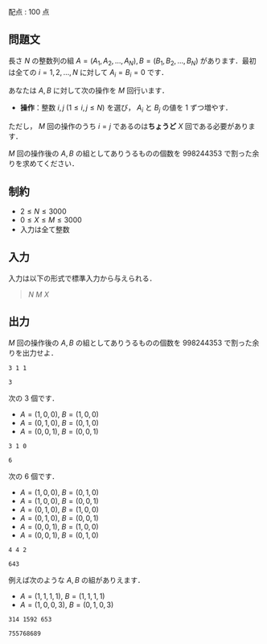 配点 : $100$ 点

## 問題文

長さ $N$ の整数列の組 $A=(A_1, A_2, \dots, A_N), B=(B_1, B_2, \dots, B_N)$ があります．最初は全ての $i = 1, 2, \dots, N$ に対して $A_i=B_i=0$ です．  

あなたは $A, B$ に対して次の操作を $M$ 回行います．

- **操作**：整数 $i, j\ (1 \le i, j \le N)$ を選び， $A_i$ と $B_j$ の値を $1$ ずつ増やす．

ただし， $M$ 回の操作のうち $i=j$ であるのは**ちょうど** $X$ 回である必要があります．

$M$ 回の操作後の $A, B$ の組としてありうるものの個数を $998244353$ で割った余りを求めてください．

## 制約

- $2 \leq N \leq 3000$
- $0 \leq X \leq M \le 3000$
- 入力は全て整数

## 入力

入力は以下の形式で標準入力から与えられる．

> $N \ M \ X$

## 出力

$M$ 回の操作後の $A, B$ の組としてありうるものの個数を $998244353$ で割った余りを出力せよ．

```input1
3 1 1
```

```output1
3
```

次の $3$ 個です．

- $A=(1,0,0), \ B=(1,0,0)$
- $A=(0,1,0), \ B=(0,1,0)$
- $A=(0,0,1), \ B=(0,0,1)$

```input2
3 1 0
```

```output2
6
```

次の $6$ 個です．

- $A=(1,0,0), \ B=(0,1,0)$
- $A=(1,0,0), \ B=(0,0,1)$
- $A=(0,1,0), \ B=(1,0,0)$
- $A=(0,1,0), \ B=(0,0,1)$
- $A=(0,0,1), \ B=(1,0,0)$
- $A=(0,0,1), \ B=(0,1,0)$

```input3
4 4 2
```

```output3
643
```

例えば次のような $A, B$ の組がありえます．

- $A=(1,1,1,1), \ B=(1,1,1,1)$
- $A=(1,0,0,3), \ B=(0,1,0,3)$

```input4
314 1592 653
```

```output4
755768689
```